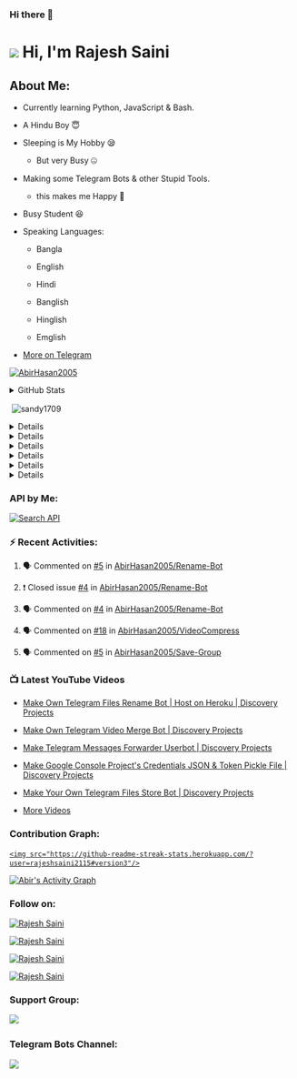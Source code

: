 ### Hi there 👋

<!--
**rajeshsaini2115/rajeshsaini2115** is a ✨ _special_ ✨ repository because its `README.md` (this file) appears on your GitHub profile.

Here are some ideas to get you started:

- 🔭 I’m currently working on ...
- 🌱 I’m currently learning ...
- 👯 I’m looking to collaborate on ...
- 🤔 I’m looking for help with ...
- 💬 Ask me about ...
- 📫 How to reach me: ...
- 😄 Pronouns: ...
- ⚡ Fun fact: ...
-->
<h1 align="left"><img src="https://media.giphy.com/media/hvRJCLFzcasrR4ia7z/giphy.gif" width="25px"> Hi, I'm Rajesh Saini</h1>

## About Me:

- Currently learning Python, JavaScript & Bash.

- A Hindu Boy 😇

- Sleeping is My Hobby 😪

    - But very Busy 🤐

- Making some Telegram Bots & other Stupid Tools.

    - this makes me Happy 🤗

- Busy Student 😆

- Speaking Languages:

    - Bangla

    - English

    - Hindi

    - Banglish

    - Hinglish

    - Emglish

- [More on Telegram](https://t.me/AbirHasan2005/3)

<p align="left"> <a href="https://github.com/rajeshsaini2115"><img src="https://komarev.com/ghpvc/?username=AbirHasan2005&label=Profile%20views&color=0e75b6&style=flat" alt="AbirHasan2005" /></a> </p>

<details>

  <summary>GitHub Stats</summary>

  <br/>

<p align="left"> <a href="https://github.com/sandy1709"><img src="https://github-profile-trophy.vercel.app/?username=sandy1709" alt="sandy1709" /></a> </p>

</details>

<p>&nbsp;<img align="center" src="https://github-readme-stats.vercel.app/api?username=sandy1709&show_icons=true&locale=en" alt="sandy1709" /></p>

<details>

    <summary>Top Languages</summary>

    <br/>

[![Top Langs](https://github-readme-stats.vercel.app/api/top-langs/?username=sandy1709)](https://github.com/AbirHasan2005)

</details>

<details>

    <summary>Languages</summary>

    <br/>

<p align="left"> <a href="https://www.gnu.org/software/bash/" target="_blank"> <img src="https://www.vectorlogo.zone/logos/gnu_bash/gnu_bash-icon.svg" alt="bash" width="40" height="40"/> </a> <a href="https://git-scm.com/" target="_blank"> <img src="https://github.com/Thomas-George-T/Thomas-George-T/raw/master/assets/git.svg" alt="git" width="40" height="40"/> </a> <a href="https://www.w3.org/html/" target="_blank"> <img src="https://raw.githubusercontent.com/devicons/devicon/master/icons/html5/html5-original-wordmark.svg" alt="html5" width="40" height="40"/> </a> <a href="https://www.python.org" target="_blank"> <img src="https://raw.githubusercontent.com/devicons/devicon/master/icons/python/python-original.svg" alt="python" width="40" height="40"/> </a> </p>

</details>

<details>

    <summary>Libraries</summary>

    <br/>

<p align="left"> <a href="https://www.selenium.dev" target="_blank"> <img src="https://raw.githubusercontent.com/detain/svg-logos/780f25886640cef088af994181646db2f6b1a3f8/svg/selenium-logo.svg" alt="selenium" width="40" height="40"/> </a> <a href="https://github.com/pyrogram/pyrogram" target="_blank"> <img src="https://raw.githubusercontent.com/pyrogram/logos/fe16a72cae833fcabf1f79ca0b33cee6af2f3bc3/logos/pyrogram.svg" alt="pyrogram" width="50" height="50"/> </a> </p>

</details>

<details>

    <summary>Fav Databases</summary>

    <br/>

<p align="left"> <a href="https://www.mongodb.com/" target="_blank"> <img src="https://raw.githubusercontent.com/devicons/devicon/master/icons/mongodb/mongodb-original-wordmark.svg" alt="mongodb" width="40" height="40"/> </a> <a href="https://www.mysql.com/" target="_blank"> <img src="https://raw.githubusercontent.com/devicons/devicon/master/icons/mysql/mysql-original-wordmark.svg" alt="mysql" width="40" height="40"/> </a> <a href="https://www.postgresql.org" target="_blank"> <img src="https://raw.githubusercontent.com/devicons/devicon/master/icons/postgresql/postgresql-original-wordmark.svg" alt="postgresql" width="40" height="40"/> </a> </p>

</details>

<details>

    <summary>Tools</summary>

    <br/>

<p align="left"> <a href="https://www.docker.com/" target="_blank"> <img src="https://raw.githubusercontent.com/devicons/devicon/master/icons/docker/docker-original-wordmark.svg" alt="docker" width="40" height="40"/> </a> <a href="https://www.jetbrains.com/pycharm/" target="_blank"> <img src="https://github.com/devicons/devicon/raw/master/icons/pycharm/pycharm-original-wordmark.svg" alt="pycharm" width="40" height="40"/> </a> <a href="https://www.nginx.com" target="_blank"> <img src="https://raw.githubusercontent.com/devicons/devicon/master/icons/nginx/nginx-original.svg" alt="nginx" width="40" height="40"/> </a> </p>

</details>

<details>

    <summary>Servers & Hosts</summary>

    <br/>

<p align="left"> <a href="https://github.com/" target="_blank"> <img src="https://github.com/devicons/devicon/raw/master/icons/github/github-original-wordmark.svg" alt="github" width="40" height="40"/> </a> <a href="https://aws.amazon.com" target="_blank"> <img src="https://github.com/Thomas-George-T/Thomas-George-T/raw/master/assets/aws.svg" alt="aws" width="40" height="40"/> </a> <a href="https://azure.microsoft.com/en-in/" target="_blank"> <img src="https://www.vectorlogo.zone/logos/microsoft_azure/microsoft_azure-icon.svg" alt="azure" width="40" height="40"/> </a> <a href="https://cloud.google.com" target="_blank"> <img src="https://www.vectorlogo.zone/logos/google_cloud/google_cloud-icon.svg" alt="gcp" width="40" height="40"/> </a> <a href="https://heroku.com" target="_blank"> <img src="https://github.com/Thomas-George-T/Thomas-George-T/raw/master/assets/heroku.svg" alt="heroku" width="40" height="40"/> </a> <a href="https://www.linux.org/" target="_blank"> <img src="https://raw.githubusercontent.com/devicons/devicon/master/icons/linux/linux-original.svg" alt="linux" width="40" height="40"/> </a> </p>

</details>

### API by Me:

<p align="left"> <a href="https://api.abirhasan.wtf" target="_blank"> <img src="https://img.icons8.com/nolan/100/api.png" alt="Search API" width="80" height="80"/> </a> </p>

### :zap: Recent Activities:

<!--START_SECTION:activity-->

1. 🗣 Commented on [#5](https://github.com/AbirHasan2005/Rename-Bot/issues/5) in [AbirHasan2005/Rename-Bot](https://github.com/AbirHasan2005/Rename-Bot)

2. ❗️ Closed issue [#4](https://github.com/AbirHasan2005/Rename-Bot/issues/4) in [AbirHasan2005/Rename-Bot](https://github.com/AbirHasan2005/Rename-Bot)

3. 🗣 Commented on [#4](https://github.com/AbirHasan2005/Rename-Bot/issues/4) in [AbirHasan2005/Rename-Bot](https://github.com/AbirHasan2005/Rename-Bot)

4. 🗣 Commented on [#18](https://github.com/AbirHasan2005/VideoCompress/issues/18) in [AbirHasan2005/VideoCompress](https://github.com/AbirHasan2005/VideoCompress)

5. 🗣 Commented on [#5](https://github.com/AbirHasan2005/Save-Group/issues/5) in [AbirHasan2005/Save-Group](https://github.com/AbirHasan2005/Save-Group)

<!--END_SECTION:activity-->

### 📺 Latest YouTube Videos

<!-- Feed workflow - https://github.com/gautamkrishnar/blog-post-workflow -->

<!-- YouTube Cards - WIP by DenverCoder1 -->

<!-- YOUTUBE:START -->

- [Make Own Telegram Files Rename Bot | Host on Heroku | Discovery Projects](https://www.youtube.com/watch?v=edcOa_cZWg4)

- [Make Own Telegram Video Merge Bot | Discovery Projects](https://www.youtube.com/watch?v=m4r_SHySGYo)

- [Make Telegram Messages Forwarder Userbot | Discovery Projects](https://www.youtube.com/watch?v=_xuptk2KUbk)

- [Make Google Console Project's Credentials JSON & Token Pickle File | Discovery Projects](https://www.youtube.com/watch?v=B0_JY5QuWuE)

- [Make Your Own Telegram Files Store Bot | Discovery Projects](https://www.youtube.com/watch?v=hHu2RaePhwI)

<!-- YOUTUBE:END -->

- [More Videos](https://m.youtube.com/channel/UCmnA0xMXzSyU9qbCQAG7bJQ/videos) 

### Contribution Graph:

<p align="center">

  <a href="https://github.com/AbirHasan2005">

    <img src="https://github-readme-streak-stats.herokuapp.com/?user=rajeshsaini2115#version3"/>

  </a>

</p>

<a href="https://github.com/rajeshsaini2115"><img alt="Abir's Activity Graph" src="https://activity-graph.herokuapp.com/graph?username=rajeshsaini2115&bg_color=1F222E&color=F8D866&line=F85D7F&point=FFFFFF&hide_border=true" /></a>

### Follow on:

[![Rajesh Saini](https://img.icons8.com/fluent/48/000000/twitter.png)][twitter]

[![Rajesh Saini](https://img.icons8.com/fluent/48/000000/instagram-new.png)][instagram]

[![Rajesh Saini](https://img.icons8.com/fluent/48/000000/telegram-app.png)][telegram]

[![Rajesh Saini](https://img.icons8.com/fluent/48/000000/facebook-new.png)][facebook]

### Support Group:

<a href="https://t.me/mrkphelp"><img src="https://img.shields.io/badge/Mrkp%20Help-Join%20Telegram%20Group-blue.svg?logo=telegram"></a>

### Telegram Bots Channel:

<a href="https://t.me/mrkpbots"><img src="https://img.shields.io/badge/Mrkp%20Bots-Join%20Telegram%20Channel-blue.svg?logo=telegram"></a>

[twitter]: https://twitter.com/rajeshsaini2115

[instagram]: https://instagram.com/rajeshsaini2115

[telegram]: https://t.me/rajeshsaini2115

[facebook]: https://facebook.com/rajeshsaini2115

